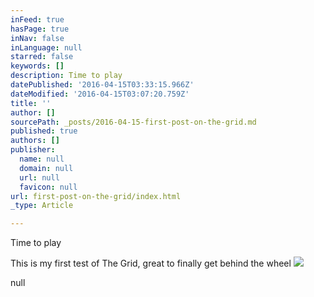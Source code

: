```yaml
---
inFeed: true
hasPage: true
inNav: false
inLanguage: null
starred: false
keywords: []
description: Time to play
datePublished: '2016-04-15T03:33:15.966Z'
dateModified: '2016-04-15T03:07:20.759Z'
title: ''
author: []
sourcePath: _posts/2016-04-15-first-post-on-the-grid.md
published: true
authors: []
publisher:
  name: null
  domain: null
  url: null
  favicon: null
url: first-post-on-the-grid/index.html
_type: Article

---
```

Time to play

This is my first test of The Grid, great to finally get behind the wheel
![](https://the-grid-user-content.s3-us-west-2.amazonaws.com/9be23946-a12b-4f69-a456-49be67a432bb.jpg)

null